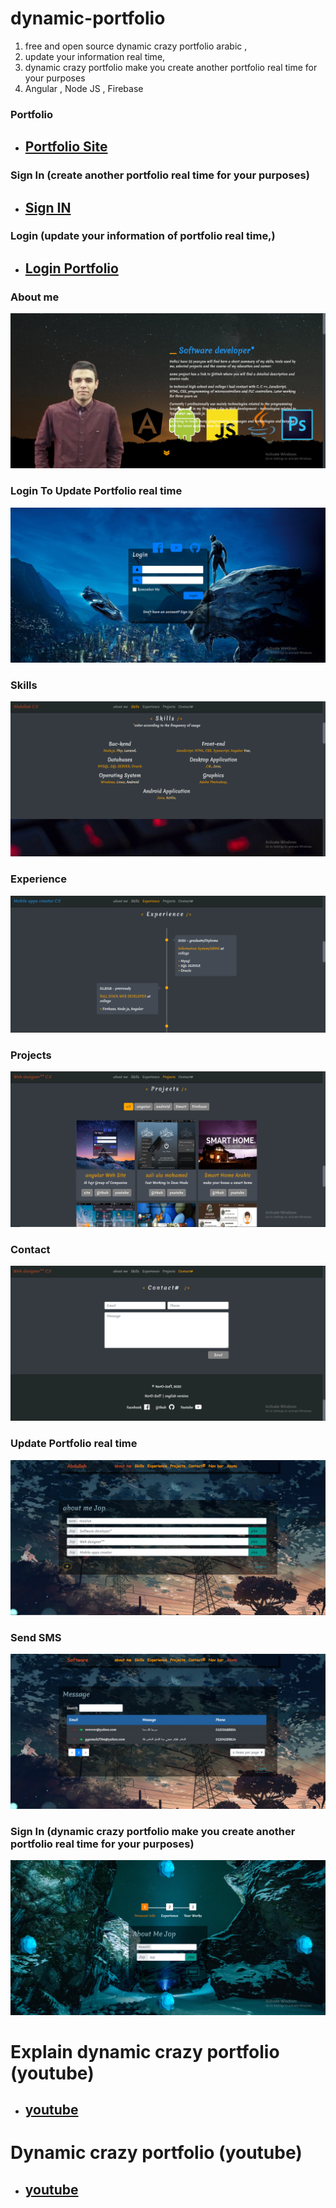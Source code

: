 # dynamic-portfolio
1. free and open source dynamic crazy portfolio arabic ,
1. update your information real time,
1. dynamic crazy portfolio make you create another portfolio real time for your purposes
1. Angular , Node JS , Firebase

### Portfolio
* ## [Portfolio Site](https://nero-soft.firebaseapp.com)

### Sign In (create another portfolio real time for your purposes)
* ## [Sign IN](https://nero-soft.firebaseapp.com/signin)

### Login (update your information of portfolio real time,)
* ## [Login Portfolio](https://nero-soft.firebaseapp.com/login)


### About me
![Fajr](https://github.com/Nerosoft/dynamic-portfolio/blob/master/screenshot/p1.PNG)


### Login To Update Portfolio real time
![Login](https://github.com/Nerosoft/dynamic-portfolio/blob/master/screenshot/login.PNG)


### Skills
![Skills](https://github.com/Nerosoft/dynamic-portfolio/blob/master/screenshot/p2.PNG)


### Experience
![Experience](https://github.com/Nerosoft/dynamic-portfolio/blob/master/screenshot/p3.PNG)


### Projects
![Experience](https://github.com/Nerosoft/dynamic-portfolio/blob/master/screenshot/p4.PNG)



### Contact
![Contact](https://github.com/Nerosoft/dynamic-portfolio/blob/master/screenshot/p5.PNG)



### Update Portfolio real time
![Update](https://github.com/Nerosoft/dynamic-portfolio/blob/master/screenshot/update.PNG)


### Send SMS
![Message](https://github.com/Nerosoft/dynamic-portfolio/blob/master/screenshot/message.PNG)


### Sign In (dynamic crazy portfolio make you create another portfolio real time for your purposes)
![Message](https://github.com/Nerosoft/dynamic-portfolio/blob/master/screenshot/signin.PNG)



# Explain dynamic crazy portfolio (youtube)
* ## [youtube](https://www.youtube.com/watch?v=BxPHKWMqGzk&list=PLpAujTRyjgcEQT0q6qde7StorE3SybG6H&index=9)



# Dynamic crazy portfolio (youtube)
* ## [youtube](https://www.youtube.com/watch?v=BxPHKWMqGzk&list=PLpAujTRyjgcEQT0q6qde7StorE3SybG6H&index=9&ab_channel=coursesonline)

